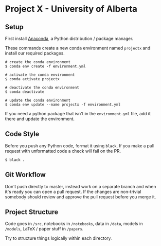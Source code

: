 # Project X - University of Alberta

## Setup
First install [Anaconda](https://www.anaconda.com/products/individual), a Python distribution / package manager.

These commands create a new conda environment named `projectx` and install our required packages. 

```shell script
# create the conda environment
$ conda env create -f environment.yml

# activate the conda environment
$ conda activate projectx

# deactivate the conda environment
$ conda deactivate

# update the conda environment
$ conda env update --name projectx -f environment.yml
```

If you need a python package that isn't in the `environment.yml` file, add it there and update the environment.

## Code Style
Before you push any Python code, format it using `black`. If you make a pull request with unformatted code a check will fail on the PR.

```shell script
$ black .
```

## Git Workflow
Don't push directly to master, instead work on a separate branch and when it's ready you can open a pull request. If the changes are non-trivial somebody should review and approve the pull request before you merge it.

## Project Structure
Code goes in `/src`, notebooks in `/notebooks`, data in `/data`, models in `/models`, LaTeX / paper stuff in `/papers`. 

Try to structure things logically within each directory.
